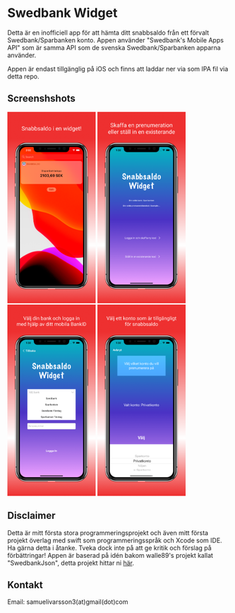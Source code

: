 # Swedbank Widget

Detta är en inofficiell app för att hämta ditt snabbsaldo från ett förvalt Swedbank/Sparbanken konto.
Appen använder "Swedbank's Mobile Apps API" som är samma API som de svenska Swedbank/Sparbanken apparna använder.

Appen är endast tillgänglig på iOS och finns att laddar ner via som IPA fil via detta repo.

## Screenshshots

<img src="./screenshots/screenshot_1.png" alt="drawing" width="200"/> <img src="./screenshots/screenshot_2.png" alt="drawing" width="200"/> <img src="./screenshots/screenshot_3.png" alt="drawing" width="200"/> <img src="./screenshots/screenshot_4.png" alt="drawing" width="200"/>

## Disclaimer

Detta är mitt första stora programmeringsprojekt och även mitt första projekt överlag med swift
som programmeringsspråk och Xcode som IDE. Ha gärna detta i åtanke.
Tveka dock inte på att ge kritik och förslag på förbättringar! Appen är baserad på idén bakom walle89's projekt kallat
"SwedbankJson", detta projekt hittar ni [här](https://github.com/walle89/SwedbankJson).

## Kontakt

Email: samuelivarsson3(at)gmail(dot)com
